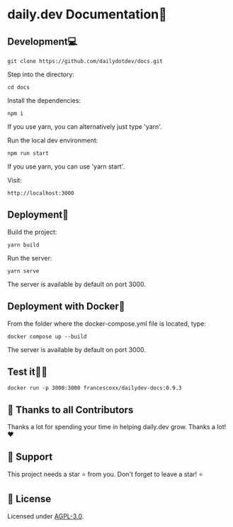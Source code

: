 # daily.dev Documentation📝

## Development💻

```
git clone https://github.com/dailydotdev/docs.git
```

Step into the directory:
```
cd docs
```

Install the dependencies:
```
npm i 
```
If you use yarn, you can alternatively just type 'yarn'.

Run the local dev environment:
```
npm run start
```
If you use yarn, you can use 'yarn start'.

Visit:
```
http://localhost:3000
```

## Deployment🚀

Build the project:

```
yarn build
```
Run the server:

```
yarn serve
```
The server is available by default on port 3000.

## Deployment with Docker🐳

From the folder where the docker-compose.yml file is located, type:

```
docker compose up --build
```
The server is available by default on port 3000.

## Test it👨‍💻
```
docker run -p 3000:3000 francescoxx/dailydev-docs:0.9.3
```

## 🙏 Thanks to all Contributors
Thanks a lot for spending your time in helping daily.dev grow. Thanks a lot! ❤️

## 🤝 Support
This project needs a star ⭐️ from you. Don't forget to leave a star! ⭐️


## 📑 License
Licensed under [AGPL-3.0](https://github.com/dailydotdev/daily/blob/master/LICENSE).
